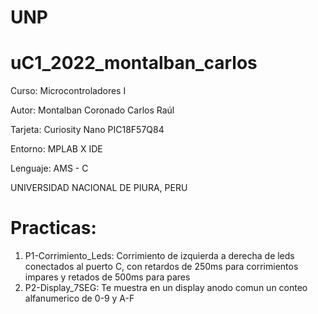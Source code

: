 # UNP
# uC1_2022_montalban_carlos

Curso: Microcontroladores I

Autor: Montalban Coronado Carlos Raúl

Tarjeta: Curiosity Nano PIC18F57Q84

Entorno: MPLAB X IDE

Lenguaje: AMS - C

UNIVERSIDAD NACIONAL DE PIURA, PERU

# Practicas:
1. P1-Corrimiento_Leds:
    Corrimiento de izquierda a derecha de leds conectados al puerto C, con retardos de 250ms para corrimientos impares y retados de 500ms para pares
2. P2-Display_7SEG:
    Te muestra en un display anodo comun un conteo alfanumerico de 0-9 y A-F
